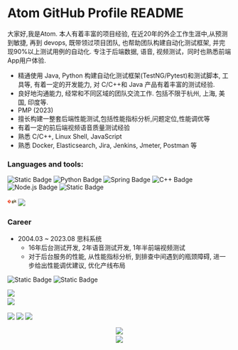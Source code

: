 # Atom GitHub Profile README

大家好,我是Atom. 本人有着丰富的项目经验, 在近20年的外企工作生涯中,从预测到敏捷, 再到 devops, 既带领过项目团队, 也帮助团队构建自动化测试框架, 并完现90%以上测试用例的自动化. 专注于后端数据, 语音, 视频测试，同时也熟悉前端App用户体验.
- 精通使用 Java, Python 构建自动化测试框架(TestNG/Pytest)和测试脚本, 工具等, 有着一定的开发能力, 对 C/C++和 Java 产品有着丰富的测试经验. 
- 良好地沟通能力, 经常和不同区域的团队交流工作. 包括不限于杭州, 上海, 美国, 印度等. 
- PMP (2023)
- 擅长构建一整套后端性能测试,包括性能指标分析,问题定位,性能调优等
- 有着一定的前后端视频语音质量测试经验
- 熟悉 C/C++, Linux Shell, JavaScript
- 熟悉 Docker, Elasticsearch, Jira, Jenkins, Jmeter, Postman 等

### Languages and tools:


![Static Badge](https://img.shields.io/badge/Java-blue?style=flat&logo=coffeescript)
![Python Badge](https://img.shields.io/badge/Python-3776AB?logo=python&logoColor=fff&style=flat)
![Spring Badge](https://img.shields.io/badge/Spring-6DB33F?logo=spring&logoColor=fff&style=flat)
![C++ Badge](https://img.shields.io/badge/C%2B%2B-00599C?logo=cplusplus&logoColor=fff&style=flat)
![Node.js Badge](https://img.shields.io/badge/Node.js-393?logo=nodedotjs&logoColor=fff&style=flat)
![Static Badge](https://img.shields.io/badge/CentOS-yellow?style=flat&logo=CentOS)

<code><img height="20" src="https://raw.githubusercontent.com/github/explore/80688e429a7d4ef2fca1e82350fe8e3517d3494d/topics/git/git.png"></code>
<code><img height="20" src="https://media.licdn.com/dms/image/sync/D5610AQFTAFardpcaJw/image-shrink_160/0/1706793326402?e=1709107200&v=beta&t=4nGzhNjp7XUGI4PS3kJBPlUVfwYMwXfuZ0AKp8BqXs4"></code>


### Career


- 2004.03 ~ 2023.08 思科系统
  + 16年后台测试开发, 2年语音测试开发, 1年半前端视频测试
  + 对于后台服务的性能, 从性能指标分析, 到排查中间遇到的瓶颈障碍, 进一步给出性能调优建议, 优化产线布局
  
![Static Badge](https://img.shields.io/badge/WebEx-blue?style=flat&logo=webex&logoColor=green&labelColor=blue&color=green)
![Static Badge](https://img.shields.io/badge/Cisco-blue?style=flat&logo=cisco&logoColor=red)



 <!-- knock code pictures 敲代码的图片 -->
  <picture>
    <source media="(prefers-color-scheme: dark)" srcset="https://cdn.jsdelivr.net/gh/uw920/uw920/assets/images/coding.gif" />
    <source media="(prefers-color-scheme: light)" srcset="https://cdn.jsdelivr.net/gh/uw920/uw920/assets/images/developer.svg" height="225px" />
    <img src="https://cdn.jsdelivr.net/gh/uw920/uw920/assets/images/coding.gif" />
  </picture>

<!-- 统计使用语言图 -->  
<div align="left"> <img src="https://github-readme-stats.vercel.app/api/top-langs/?username=uw920&hide_title=true&hide_border=true&layout=compact&langs_count=6&text_color=000&icon_color=fff&bg_color=0,52fa5a,4dfcff,c64dff&theme=graywhite" /> </div>


<span > <img src="https://img.shields.io/badge/-HTML5-E34F26?style=flat-square&logo=html5&logoColor=white" /> <img src="https://img.shields.io/badge/-CSS3-1572B6?style=flat-square&logo=css3" /> <img src="https://img.shields.io/badge/-JavaScript-oringe?style=flat-square&logo=javascript" /> </span>

<div align="center"> <img src="https://visitor-badge.glitch.me/badge?page_id=uw920" /> </div>

<div align="center"> <img src="https://activity-graph.herokuapp.com/graph?username=uw920&theme=xcode" /> </div>



<!--
**uw920/uw920** is a ✨ _special_ ✨ repository because its `README.md` (this file) appears on your GitHub profile.

Here are some ideas to get you started:

- 🔭 I’m currently working on ...
- 🌱 I’m currently learning ...
- 👯 I’m looking to collaborate on ...
- 🤔 I’m looking for help with ...
- 💬 Ask me about ...
- 📫 How to reach me: ...
- 😄 Pronouns: ...
- ⚡ Fun fact: ...
-->
